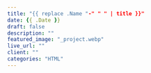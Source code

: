 ```yaml
---
title: "{{ replace .Name "-" " " | title }}"
date: {{ .Date }}
draft: false
description: ""
featured_image: "_project.webp"
live_url: ""
client: ""
categories: "HTML"
---
```


